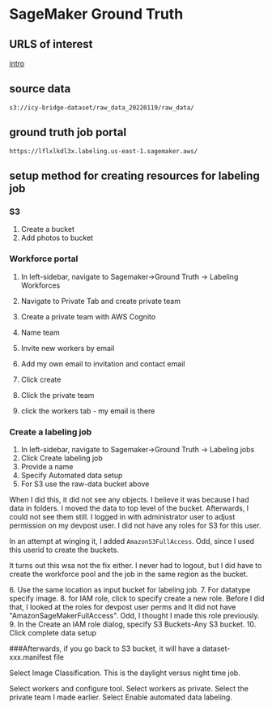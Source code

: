 # SageMaker Ground Truth

## URLS of interest
[intro](https://www.youtube.com/watch?v=_FPI6KjDlCI)


## source data

```
s3://icy-bridge-dataset/raw_data_20220119/raw_data/
```

## ground truth job portal

```
https://lflxlkdl3x.labeling.us-east-1.sagemaker.aws/
```

## setup method for creating resources for labeling job

### S3

1. Create a bucket
2. Add photos to bucket

### Workforce portal

1. In left-sidebar, navigate to Sagemaker->Ground Truth -> Labeling Workforces
2. Navigate to Private Tab and create private team
3. Create a private team with AWS Cognito
4. Name team
5. Invite new workers by email
6. Add my own email to invitation and contact email
7. Click create

1. Click the private team
2. click the workers tab - my email is there

### Create a labeling job


1. In left-sidebar, navigate to Sagemaker->Ground Truth -> Labeling jobs
2. Click Create labeling job
3. Provide a name
4. Specify Automated data setup
5. For S3 use the raw-data bucket above

When I did this, it did not see any objects.  I believe it was because I had data in folders.  I moved the data to top level of the bucket.  Afterwards, I could not see them still.
I logged in with administrator user to adjust permission on my devpost user.  I did not have any roles for S3 for this user.

In an attempt at winging it, I added `AmazonS3FullAccess`.  Odd, since I used this userid to create the buckets.

It turns out this wsa not the fix either.  I never had to logout, but I did have to create the workforce pool and the job in the same region as the bucket.

6\. Use the same location as input bucket for labeling job.
7\. For datatype specify image.
8\. for IAM role, click to specify create a new role.  Before I did that, I looked at the roles for devpost user perms and It did not have "AmazonSageMakerFullAccess".  Odd, I thought I made this role previously.  
9\. In the Create an IAM role dialog, specify S3 Buckets-Any S3 bucket.
10\. Click complete data setup


###Afterwards, if you go back to S3 bucket, it will have a dataset-xxx.manifest file 

Select Image Classification.  This is the daylight versus night time job.

Select workers and configure tool.  Select workers as private.  Select the private team I made earlier. Select Enable automated data labeling.





